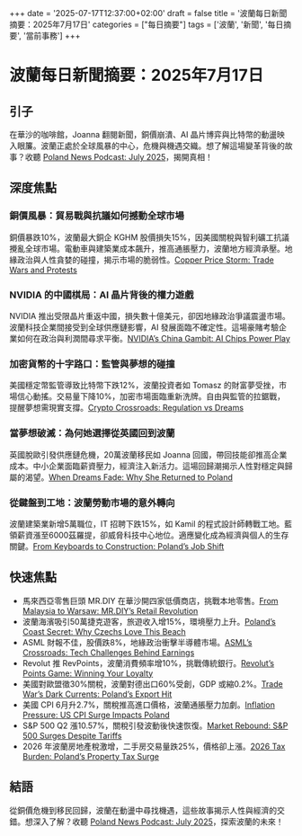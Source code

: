 +++
date = '2025-07-17T12:37:00+02:00'
draft = false
title = '波蘭每日新聞摘要：2025年7月17日'
categories = ["每日摘要"]
tags = ['波蘭', '新聞', '每日摘要', '當前事務']
+++

# 波蘭每日新聞摘要：2025年7月17日

## 引子
在華沙的咖啡館，Joanna 翻閱新聞，銅價崩潰、AI 晶片博弈與比特幣的動盪映入眼簾。波蘭正處於全球風暴的中心，危機與機遇交織。想了解這場變革背後的故事？收聽 <a href="https://aureagate.com/podcast/170725-news-podcast/">Poland News Podcast: July 2025</a>，揭開真相！

## 深度焦點

### 銅價風暴：貿易戰與抗議如何撼動全球市場
銅價暴跌10%，波蘭最大銅企 KGHM 股價損失15%，因美國關稅與智利礦工抗議攪亂全球市場。電動車與建築業成本飆升，推高通脹壓力，波蘭地方經濟承壓。地緣政治與人性貪婪的碰撞，揭示市場的脆弱性。<a href="https://aureagate.com/posts/copper-price-storm-trade-wars-and-protests/">Copper Price Storm: Trade Wars and Protests</a>

### NVIDIA 的中國棋局：AI 晶片背後的權力遊戲
NVIDIA 推出受限晶片重返中國，損失數十億美元，卻因地緣政治爭議震盪市場。波蘭科技企業間接受到全球供應鏈影響，AI 發展面臨不確定性。這場豪賭考驗企業如何在政治與利潤間尋求平衡。<a href="https://aureagate.com/posts/nvidias-china-gambit-ai-chips-power-play/">NVIDIA’s China Gambit: AI Chips Power Play</a>

### 加密貨幣的十字路口：監管與夢想的碰撞
美國穩定幣監管導致比特幣下跌12%，波蘭投資者如 Tomasz 的財富夢受挫，市場信心動搖。交易量下降10%，加密市場面臨重新洗牌。自由與監管的拉鋸戰，提醒夢想需現實支撐。<a href="https://aureagate.com/posts/crypto-crossroads-regulation-vs-dreams/">Crypto Crossroads: Regulation vs Dreams</a>

### 當夢想破滅：為何她選擇從英國回到波蘭
英國脫歐引發供應鏈危機，20萬波蘭移民如 Joanna 回國，帶回技能卻推高企業成本。中小企業面臨薪資壓力，經濟注入新活力。這場回歸潮揭示人性對穩定與歸屬的渴望。<a href="https://aureagate.com/posts/when-dreams-fade-why-she-returned-to-poland/">When Dreams Fade: Why She Returned to Poland</a>

### 從鍵盤到工地：波蘭勞動市場的意外轉向
波蘭建築業新增5萬職位，IT 招聘下跌15%，如 Kamil 的程式設計師轉戰工地。藍領薪資漲至6000茲羅提，卻威脅科技中心地位。適應變化成為經濟與個人的生存關鍵。<a href="https://aureagate.com/posts/from-keyboards-to-construction-polands-job-shift/">From Keyboards to Construction: Poland’s Job Shift</a>

## 快速焦點
- 馬來西亞零售巨頭 MR.DIY 在華沙開四家低價商店，挑戰本地零售。<a href="https://aureagate.com/posts/from-malaysia-to-warsaw-mr-diys-retail-revolution/">From Malaysia to Warsaw: MR.DIY’s Retail Revolution</a>
- 波蘭海濱吸引50萬捷克遊客，旅遊收入增15%，環境壓力上升。<a href="https://aureagate.com/posts/polands-coast-secret-why-czechs-love-this-beach/">Poland’s Coast Secret: Why Czechs Love This Beach</a>
- ASML 財報不佳，股價跌8%，地緣政治衝擊半導體市場。<a href="https://aureagate.com/posts/asmls-crossroads-tech-challenges-behind-earnings/">ASML’s Crossroads: Tech Challenges Behind Earnings</a>
- Revolut 推 RevPoints，波蘭消費頻率增10%，挑戰傳統銀行。<a href="https://aureagate.com/posts/revoluts-points-game-winning-your-loyalty/">Revolut’s Points Game: Winning Your Loyalty</a>
- 美國對歐盟徵30%關稅，波蘭對德出口60%受創，GDP 或縮0.2%。<a href="https://aureagate.com/posts/trade-wars-dark-currents-polands-export-hit/">Trade War’s Dark Currents: Poland’s Export Hit</a>
- 美國 CPI 6月升2.7%，關稅推高進口價格，波蘭通脹壓力加劇。<a href="https://aureagate.com/posts/inflation-pressure-us-cpi-surge-impacts-poland/">Inflation Pressure: US CPI Surge Impacts Poland</a>
- S&P 500 Q2 漲10.57%，關稅引發波動後快速恢復。<a href="https://aureagate.com/posts/market-rebound-sp-500-surges-despite-tariffs/">Market Rebound: S&P 500 Surges Despite Tariffs</a>
- 2026 年波蘭房地產稅激增，二手房交易量跌25%，價格卻上漲。<a href="https://aureagate.com/posts/2026-tax-burden-polands-property-tax-surge/">2026 Tax Burden: Poland’s Property Tax Surge</a>

## 結語
從銅價危機到移民回歸，波蘭在動盪中尋找機遇，這些故事揭示人性與經濟的交錯。想深入了解？收聽 <a href="https://aureagate.com/podcast/170725-news-podcast/">Poland News Podcast: July 2025</a>，探索波蘭的未來！

